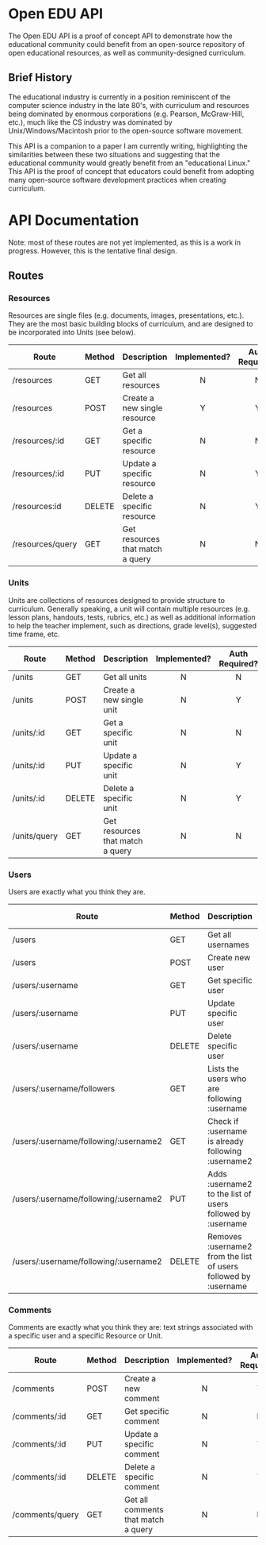 # Open EDU API
The Open EDU API is a proof of concept API to demonstrate how the educational community
could benefit from an open-source repository of open educational resources, as well as
community-designed curriculum.

## Brief History
The educational industry is currently in a position reminiscent of the computer science
industry in the late 80's, with curriculum and resources being dominated by enormous
corporations (e.g. Pearson, McGraw-Hill, etc.), much like the CS industry was dominated
by Unix/Windows/Macintosh prior to the open-source software movement.

This API is a companion to a paper I am currently writing, highlighting the similarities
between these two situations and suggesting that the educational community would greatly
benefit from an "educational Linux." This API is the proof of concept that educators
could benefit from adopting many open-source software development practices when creating
curriculum.



# API Documentation
Note: most of these routes are not yet implemented, as this is a work in progress.
However, this is the tentative final design.

## Routes
### Resources
Resources are single files (e.g. documents, images, presentations, etc.). They are
the most basic building blocks of curriculum, and are designed to be incorporated
into Units (see below).

| Route | Method | Description | Implemented? | Auth Required? |
|-------|--------|-------------|:------------:|:--------------:|
| /resources | GET | Get all resources | N | N
| /resources | POST | Create a new single resource | Y | Y
| /resources/:id | GET | Get a specific resource | N | N
| /resources/:id | PUT | Update a specific resource | N | Y
| /resources:id | DELETE | Delete a specific resource | N | Y
| /resources/query | GET | Get resources that match a query | N | N


### Units
Units are collections of resources designed to provide structure to curriculum.
Generally speaking, a unit will contain multiple resources (e.g. lesson plans,
handouts, tests, rubrics, etc.) as well as additional information to help the
teacher implement, such as directions, grade level(s), suggested time frame, etc.

| Route | Method | Description | Implemented? | Auth Required? |
|-------|--------|-------------|:------------:|:--------------:|
| /units | GET | Get all units | N | N
| /units | POST | Create a new single unit | N | Y
| /units/:id | GET | Get a specific unit | N | N
| /units/:id | PUT | Update a specific unit | N | Y
| /units/:id | DELETE | Delete a specific unit | N | Y
| /units/query | GET | Get resources that match a query | N | N


### Users
Users are exactly what you think they are.

| Route | Method | Description | Implemented? | Auth Required? |
|-------|--------|-------------|:------------:|:--------------:|
| /users | GET | Get all usernames | N | Y (Admin)
| /users | POST | Create new user | N | N
| /users/:username | GET | Get specific user | N | N
| /users/:username | PUT | Update specific user | N | Y
| /users/:username | DELETE | Delete specific user | N | Y
| /users/:username/followers | GET | Lists the users who are following :username | N | N
| /users/:username/following/:username2 | GET | Check if :username is already following :username2 | N | N
| /users/:username/following/:username2 | PUT | Adds :username2 to the list of users followed by :username | N | Y
| /users/:username/following/:username2 | DELETE | Removes :username2 from the list of users followed by :username | N | Y


### Comments
Comments are exactly what you think they are: text strings associated with a specific
user and a specific Resource or Unit.

| Route | Method | Description | Implemented? | Auth Required? |
|-------|--------|-------------|:------------:|:--------------:|
| /comments | POST | Create a new comment | N | Y
| /comments/:id | GET | Get specific comment | N | N
| /comments/:id | PUT | Update a specific comment | N | Y
| /comments/:id | DELETE | Delete a specific comment | N | Y
| /comments/query | GET | Get all comments that match a query | N | N


##
